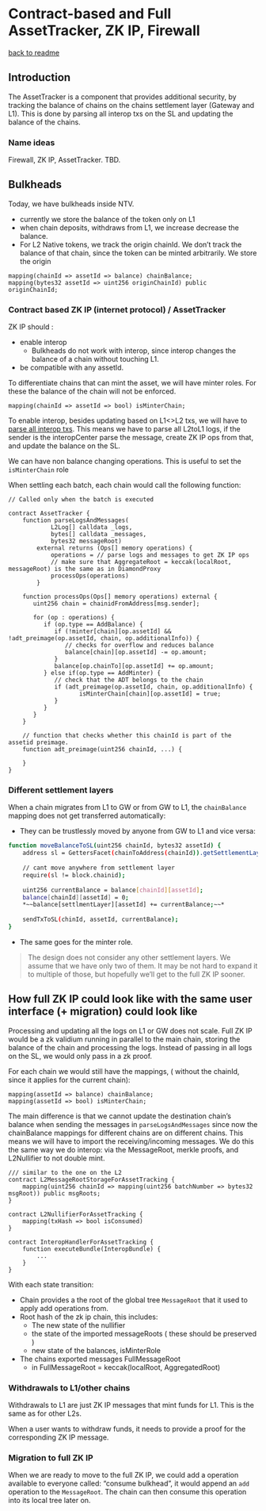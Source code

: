 # Contract-based and Full AssetTracker, ZK IP, Firewall
[back to readme](../README.md)

## Introduction

The AssetTracker is a component that provides additional security, by tracking the balance of chains on the chains settlement layer (Gateway and L1). This is done by parsing all interop txs on the SL and updating the balance of the chains.

### Name ideas

Firewall, ZK IP, AssetTracker. TBD.

## Bulkheads

Today, we have bulkheads inside NTV. 

- currently we store the balance of the token only on L1
- when chain deposits, withdraws from L1, we increase decrease the balance.
- For L2 Native tokens, we track the origin chainId. We don’t track the balance of that chain, since the token can be minted arbitrarily. We store the origin

```solidity
mapping(chainId => assetId => balance) chainBalance;
mapping(bytes32 assetId => uint256 originChainId) public originChainId;
```

### Contract based ZK IP  (internet protocol) / AssetTracker

ZK IP should :

- enable interop
    - Bulkheads do not work with interop, since interop changes the balance of a chain without touching L1.
- be compatible with any assetId.

To differentiate chains that can mint the asset, we will have minter roles. For these the balance of the chain will not be enforced. 

```solidity
mapping(chainId => assetId => bool) isMinterChain;
```

To enable interop, besides updating based on L1<>L2 txs, we will have to [parse all interop txs](https://github.com/matter-labs/era-contracts/blob/b5fda9c4dd8171ffb53337711fe8da43b4266026/l1-contracts/contracts/bridge/asset-tracker/AssetTrackerBase.sol#L35). This means we have to parse all L2toL1 logs, if the sender is the interopCenter parse the message, create ZK IP ops from that, and update the balance on the SL. 

We can have non balance changing operations. This is useful to set the `isMinterChain` role

When settling each batch, each chain would call the following function: 

```solidity
// Called only when the batch is executed

contract AssetTracker {
	function parseLogsAndMessages(
			L2Log[] calldata _logs, 
			bytes[] calldata _messages, 
			bytes32 messageRoot) 
		external returns (Ops[] memory operations) {
			operations = // parse logs and messages to get ZK IP ops
			// make sure that AggregateRoot = keccak(localRoot, messageRoot) is the same as in DiamondProxy
			processOps(operations)
		}
	
	function processOps(Ops[] memory operations) external {
	   uint256 chain = chainidFromAddress[msg.sender];
	   
	   for (op : operations) {
	      if (op.type == AddBalance) {
	         if (!minter[chain][op.assetId] && !adt_preimage(op.assetId, chain, op.additionalInfo)) {
	            // checks for overflow and reduces balance
	            balance[chain][op.assetId] -= op.amount;
	         }
	         balance[op.chainTo][op.assetId] += op.amount;
	      } else if(op.type == AddMinter) {
	         // check that the ADT belongs to the chain
	         if (adt_preimage(op.assetId, chain, op.additionalInfo) {
			        isMinterChain[chain][op.assetId] = true;
	         }
	      }
	   }
	}
	
	// function that checks whether this chainId is part of the assetid preimage.
	function adt_preimage(uint256 chainId, ...) {
	
	}
}
```

### Different settlement layers

When a chain migrates from L1 to GW or from GW to L1, the `chainBalance` mapping does not get transferred automatically:

- They can be trustlessly moved by anyone from GW to L1 and vice versa:

```bash
function moveBalanceToSL(uint256 chainId, bytes32 assetId) {
	address sl = GettersFacet(chainToAddress(chainId)).getSettlementLayer();
	
	// cant move anywhere from settlement layer
	require(sl != block.chainid);
	
	uint256 currentBalance = balance[chainId][assetId];
	balance[chainId][assetId] = 0;
	*~~balance[settlmentLayer][assetId] += currentBalance;~~*
	
	sendTxToSL(chinId, assetId, currentBalance);
}
```

 - The same goes for the minter role.

> The design does not consider any other settlement layers. We assume that we have only two of them. It may be not hard to expand it to multiple of those, but hopefully we’ll get to the full ZK IP sooner.
> 

## How full ZK IP could look like with the same user interface (+ migration) could look like

Processing and updating all the logs on L1 or GW does not scale. Full ZK IP would be a zk validium running in parallel to the main chain, storing the balance of the chain and processing the logs. Instead of passing in all logs on the SL, we would only pass in a zk proof.  

For each chain we would still have the mappings, ( without the chainId, since it applies for the current chain):

```solidity
mapping(assetId => balance) chainBalance;
mapping(assetId => bool) isMinterChain;
```

The main difference is that we cannot update the destination chain’s balance when sending the messages in `parseLogsAndMessages` since now the chainBalance mappings for different chains are on different chains. This means we will have to import the receiving/incoming messages. We do this the same way we do interop: via the MessageRoot, merkle proofs, and L2Nullifier to not double mint. 

```solidity
/// similar to the one on the L2
contract L2MessageRootStorageForAssetTracking {
	mapping(uint256 chainId => mapping(uint256 batchNumber => bytes32 msgRoot)) public msgRoots;
}

contract L2NullifierForAssetTracking {
	mapping(txHash => bool isConsumed)
}

contract InteropHandlerForAssetTracking {
	function executeBundle(InteropBundle) {
		...
	}
}
```

With each state transition:

- Chain provides a the root of the global tree `MessageRoot` that it used to apply add operations from.
- Root hash of the zk ip chain, this includes:
    - The new state of the nullifier
    - the state of the imported messageRoots ( these should be preserved )
    - new state of the balances, isMinterRole
- The chains exported messages FullMessageRoot
    - in FullMessageRoot = keccak(localRoot, AggregatedRoot)
    

### Withdrawals to L1/other chains

Withdrawals to L1 are just ZK IP messages that mint funds for L1. This is the same as for other L2s.

When a user wants to withdraw funds, it needs to provide a proof for the corresponding ZK IP message. 

  

### Migration to full ZK IP

When we are ready to move to the full ZK IP, we could add a operation available to everyone called: “consume bulkhead”, it would append an `add` operation to the `MessageRoot`. The chain can then consume this operation into its local tree later on.